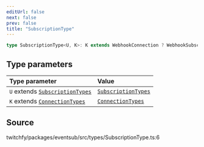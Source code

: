 ```yaml
---
editUrl: false
next: false
prev: false
title: "SubscriptionType"
---
```


```ts
type SubscriptionType<U, K>: K extends WebhookConnection ? WebhookSubscription<U> : K extends WebSocketConnection ? WebSocketSubscription<U> : WebSocketSubscription<U> & WebhookSubscription<U>;
```

## Type parameters

| Type parameter | Value |
| :------ | :------ |
| `U` extends [`SubscriptionTypes`](/api/eventsub/enumerations/subscriptiontypes/) | [`SubscriptionTypes`](/api/eventsub/enumerations/subscriptiontypes/) |
| `K` extends [`ConnectionTypes`](/api/eventsub/type-aliases/connectiontypes/) | [`ConnectionTypes`](/api/eventsub/type-aliases/connectiontypes/) |

## Source

twitchfy/packages/eventsub/src/types/SubscriptionType.ts:6
